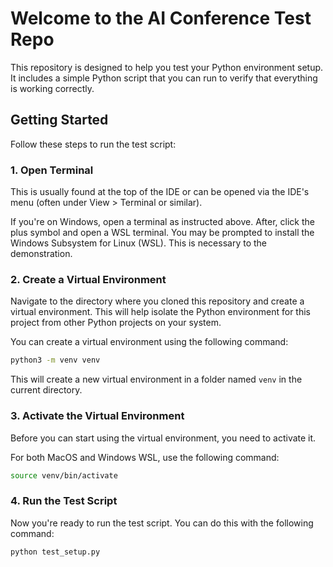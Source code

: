 # Welcome to the AI Conference Test Repo

This repository is designed to help you test your Python environment setup. It includes a simple Python script that you can run to verify that everything is working correctly.

## Getting Started

Follow these steps to run the test script:

### 1. Open Terminal

This is usually found at the top of the IDE or can be opened via the IDE's menu (often under View > Terminal or similar).

If you're on Windows, open a terminal as instructed above. After, click the plus symbol and open a WSL terminal. You may be prompted to install the Windows Subsystem for Linux (WSL). This is necessary to the demonstration.

### 2. Create a Virtual Environment

Navigate to the directory where you cloned this repository and create a virtual environment. This will help isolate the Python environment for this project from other Python projects on your system.

You can create a virtual environment using the following command:
```bash
python3 -m venv venv
```

This will create a new virtual environment in a folder named `venv` in the current directory.

### 3. Activate the Virtual Environment

Before you can start using the virtual environment, you need to activate it. 

For both MacOS and Windows WSL, use the following command:

```bash
source venv/bin/activate
```

### 4. Run the Test Script

Now you're ready to run the test script. You can do this with the following command:

```bash
python test_setup.py
```

